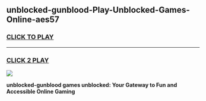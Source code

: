 
## unblocked-gunblood-Play-Unblocked-Games-Online-aes57
<h3>
<a href="https://premium76.site?title=unblocked-gunblood&ref=25A">CLICK TO PLAY</a></h3>
<hr>

<h3>
<a href="https://premium76.site?title=unblocked-gunblood&ref=25A">CLICK 2 PLAY</a>
  
</h3>

<a href="https://premium76.site?title=unblocked-gunblood&ref=25A"><img src="https://clearcache.store/games.png"></a>


**unblocked-gunblood games unblocked: Your Gateway to Fun and Accessible Online Gaming**
